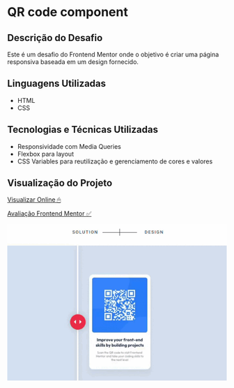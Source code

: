 # QR code component

## Descrição do Desafio
Este é um desafio do Frontend Mentor onde o objetivo é criar uma página responsiva baseada em um design fornecido.

## Linguagens Utilizadas
- HTML
- CSS

## Tecnologias e Técnicas Utilizadas
- Responsividade com Media Queries
- Flexbox para layout
- CSS Variables para reutilização e gerenciamento de cores e valores

## Visualização do Projeto
[Visualizar Online 🖱](https://lucasjcfreire.github.io/challenges/frontend-mentor/01-newbie/qr-code/)

[Avaliação Frontend Mentor ✅](https://www.frontendmentor.io/solutions/clean-and-organized-code-facilitates-styling-7K8VSnV18T)

![Visualização do Projeto](./src/images/preview.gif)